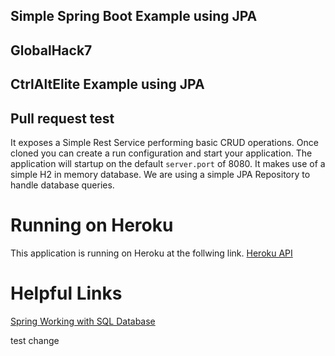 ## Simple Spring Boot Example using JPA
## GlobalHack7 
## CtrlAltElite Example using JPA
## Pull request test

It exposes a Simple Rest Service performing basic CRUD operations. Once cloned you can create a run configuration and 
start your application.  The application will startup on the default `server.port` of 8080.  It makes use of a simple H2
in memory database.  We are using a simple JPA Repository to handle database queries.

# Running on Heroku
This application is running on Heroku at the follwing link.
[Heroku API](https://simple-spring-boot-jpa.herokuapp.com/courses)

# Helpful Links
[Spring Working with SQL Database](https://docs.spring.io/spring-boot/docs/current/reference/html/boot-features-sql.html)


test change